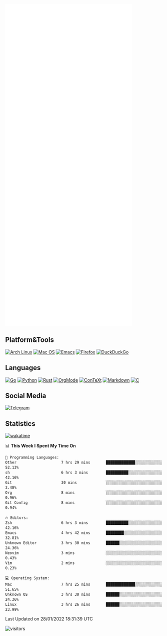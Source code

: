 ![Metrics](https://github.com/SteamedFish/SteamedFish/blob/master/github-metrics.svg)

## Platform&Tools

[![Arch Linux](https://img.shields.io/badge/ArchLinux-1793D1?logo=arch-linux&logoColor=fff&style=flat-square)](https://archlinux.org/)
[![Mac OS](https://img.shields.io/badge/MacOS-000000?style=flat-square&logo=macos&logoColor=F0F0F0)](https://www.apple.com/macos/)
[![Emacs](https://img.shields.io/badge/Emacs-%237F5AB6.svg?&style=flat-square&logo=gnu-emacs&logoColor=white)](https://www.gnu.org/software/emacs/)
[![Firefox](https://img.shields.io/badge/Firefox-FF7139?style=flat-square&logo=Firefox-Browser&logoColor=white)](https://firefox.com/)
[![DuckDuckGo](https://img.shields.io/badge/DuckDuckGo-DE5833?style=flat-square&logo=DuckDuckGo&logoColor=white)](https://duckduckgo.com/)

## Languages

[![Go](https://img.shields.io/badge/Golang-%2300ADD8.svg?style=flat-square&logo=go&logoColor=white)](https://golang.org/)
[![Python](https://img.shields.io/badge/Python-3670A0?style=flat-square&logo=python&logoColor=ffdd54)](https://www.python.org/)
[![Rust](https://img.shields.io/badge/Rust-%23000000.svg?style=flat-square&logo=rust&logoColor=white)](https://www.rust-lang.org/)
[![OrgMode](https://img.shields.io/badge/OrgMode-%23000000.svg?style=flat-square&logo=org&logoColor=white)](https://orgmode.org/)
[![ConTeXt](https://img.shields.io/badge/ConTeXt-%23008080.svg?style=flat-square&logo=latex&logoColor=white)](https://contextgarden.net/)
[![Markdown](https://img.shields.io/badge/MarkDown-%23000000.svg?style=flat-square&logo=markdown&logoColor=white)](https://daringfireball.net/projects/markdown/)
[![C](https://img.shields.io/badge/C-%2300599C.svg?style=flat-square&logo=c&logoColor=white)](https://www.iso.org/standard/74528.html)

## Social Media

[![Telegram](https://img.shields.io/badge/SteamedFish-2CA5E0?style=social&logo=telegram&logoColor=white)](https://t.me/SteamedFish)

## Statistics
[![wakatime](https://wakatime.com/badge/user/168280d6-fcf2-4b4f-ad3a-dc4612f35b38.svg)](https://wakatime.com/@168280d6-fcf2-4b4f-ad3a-dc4612f35b38)

<!--START_SECTION:waka-->
📊 **This Week I Spent My Time On** 

```text
💬 Programming Languages: 
Other                    7 hrs 29 mins       █████████████░░░░░░░░░░░░   52.13% 
sh                       6 hrs 3 mins        ██████████░░░░░░░░░░░░░░░   42.16% 
Git                      30 mins             ░░░░░░░░░░░░░░░░░░░░░░░░░   3.48% 
Org                      8 mins              ░░░░░░░░░░░░░░░░░░░░░░░░░   0.96% 
Git Config               8 mins              ░░░░░░░░░░░░░░░░░░░░░░░░░   0.94%

🔥 Editors: 
Zsh                      6 hrs 3 mins        ██████████░░░░░░░░░░░░░░░   42.16% 
Emacs                    4 hrs 42 mins       ████████░░░░░░░░░░░░░░░░░   32.81% 
Unknown Editor           3 hrs 30 mins       ██████░░░░░░░░░░░░░░░░░░░   24.36% 
Neovim                   3 mins              ░░░░░░░░░░░░░░░░░░░░░░░░░   0.43% 
Vim                      2 mins              ░░░░░░░░░░░░░░░░░░░░░░░░░   0.23%

💻 Operating System: 
Mac                      7 hrs 25 mins       █████████████░░░░░░░░░░░░   51.65% 
Unknown OS               3 hrs 30 mins       ██████░░░░░░░░░░░░░░░░░░░   24.36% 
Linux                    3 hrs 26 mins       ██████░░░░░░░░░░░░░░░░░░░   23.99%

```


 Last Updated on 28/01/2022 18:31:39 UTC
<!--END_SECTION:waka-->

![visitors](https://visitor-badge.laobi.icu/badge?page_id=SteamedFish.SteamedFish)
